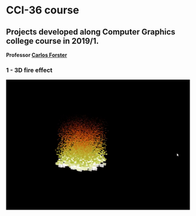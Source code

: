 # CCI-36 course
## Projects developed along Computer Graphics college course in 2019/1.
**Professor [ Carlos Forster ](https://www.linkedin.com/in/carlosforster/)**

### 1 - 3D fire effect
![Alt Text](https://raw.githubusercontent.com/igorbragaia/CCI-36/master/project1%20-%20Fire%20Effect/project1.gif)
